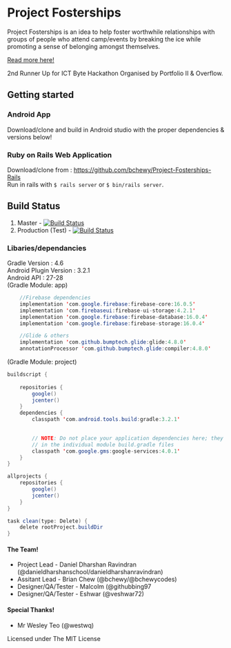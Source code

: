 # Project Fosterships
Project Fosterships is an idea to help foster worthwhile relationships with groups of people who attend camp/events by breaking the ice while promoting a sense of belonging amongst themselves.

[Read more here!](http://trello.bchewy.me)

2nd Runner Up for ICT Byte Hackathon Organised by Portfolio II & Overflow.

## Getting started

### Android App 
Download/clone and build in Android studio with the proper dependencies & versions below!

### Ruby on Rails Web Application
Download/clone from : https://github.com/bchewy/Project-Fosterships-Rails \
Run in rails with ``` $ rails server ``` or ```$ bin/rails server```.

## Build Status
1. Master - [![Build Status](https://travis-ci.org/bchewy/Project-Fosterships.svg?branch=master)](https://travis-ci.org/bchewy/Project-Fosterships)
2. Production (Test) - [![Build Status](https://travis-ci.org/bchewy/Project-Fosterships.svg?branch=production)](https://travis-ci.org/bchewy/Project-Fosterships)
### Libaries/dependancies
Gradle Version : 4.6\
Android Plugin Version : 3.2.1\
Android API : 27-28\
(Gradle Module: app)
```java
    //Firebase dependencies
    implementation 'com.google.firebase:firebase-core:16.0.5'
    implementation 'com.firebaseui:firebase-ui-storage:4.2.1'
    implementation 'com.google.firebase:firebase-database:16.0.4'
    implementation 'com.google.firebase:firebase-storage:16.0.4'

    //Glide & others
    implementation 'com.github.bumptech.glide:glide:4.8.0'
    annotationProcessor 'com.github.bumptech.glide:compiler:4.8.0'
```
(Gradle Module: project)
```java
buildscript {
    
    repositories {
        google()
        jcenter()
    }
    dependencies {
        classpath 'com.android.tools.build:gradle:3.2.1'
        

        // NOTE: Do not place your application dependencies here; they belong
        // in the individual module build.gradle files
        classpath 'com.google.gms:google-services:4.0.1'
    }
}

allprojects {
    repositories {
        google()
        jcenter()
    }
}

task clean(type: Delete) {
    delete rootProject.buildDir
}
```
#### The Team!
* Project Lead - Daniel Dharshan Ravindran (@danieldharshanschool/danieldharshanravindran)
* Assitant Lead - Brian Chew (@bchewy/@bchewycodes)
* Designer/QA/Tester - Malcolm (@githubbing97
* Designer/QA/Tester - Eshwar (@veshwar72)
#### Special Thanks!
* Mr Wesley Teo (@westwq)

Licensed under The MIT License
